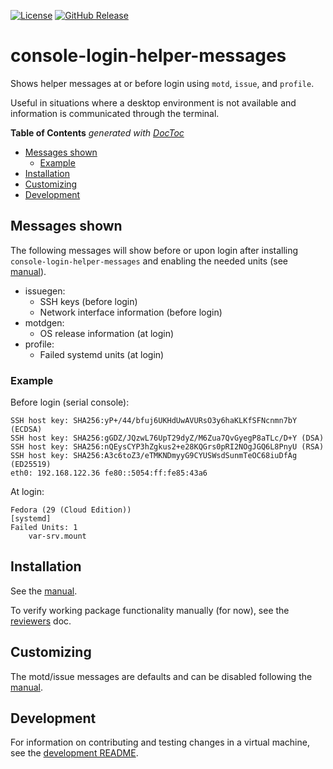 [![License](https://img.shields.io/badge/License-BSD%203--Clause-blue.svg)](https://opensource.org/licenses/BSD-3-Clause)
[![GitHub Release](https://img.shields.io/github/release/coreos/console-login-helper-messages/all.svg)](https://github.com/coreos/console-login-helper-messages/releases/)

# console-login-helper-messages

Shows helper messages at or before login using `motd`, `issue`, and `profile`.

Useful in situations where a desktop environment is not available and information is communicated through the terminal.

<!-- START doctoc generated TOC please keep comment here to allow auto update -->
<!-- DON'T EDIT THIS SECTION, INSTEAD RE-RUN doctoc TO UPDATE -->
**Table of Contents**  *generated with [DocToc](https://github.com/thlorenz/doctoc)*

- [Messages shown](#messages-shown)
  - [Example](#example)
- [Installation](#installation)
- [Customizing](#customizing)
- [Development](#development)

<!-- END doctoc generated TOC please keep comment here to allow auto update -->

## Messages shown

The following messages will show before or upon login after installing `console-login-helper-messages` and enabling the needed units (see [manual](doc/manual.md)).

- issuegen:
  - SSH keys (before login)
  - Network interface information (before login)
- motdgen:
  - OS release information (at login)
- profile:
  - Failed systemd units (at login)

### Example

Before login (serial console):

```
SSH host key: SHA256:yP+/44/bfuj6UKHdUwAVURsO3y6haKLKfSFNcnmn7bY (ECDSA)
SSH host key: SHA256:gGDZ/JQzwL76UpT29dyZ/M6Zua7QvGyegP8aTLc/D+Y (DSA)
SSH host key: SHA256:nQEysCYP3hZgkus2+e28KQGrs0pRI2NOgJGQ6L8PnyU (RSA)
SSH host key: SHA256:A3c6toZ3/eTMKNDmyyG9CYUSWsdSunmTeOC68iuDfAg (ED25519)
eth0: 192.168.122.36 fe80::5054:ff:fe85:43a6
```

At login:

```
Fedora (29 (Cloud Edition))
[systemd]
Failed Units: 1
    var-srv.mount
```

## Installation

See the [manual](doc/manual.md#Installation).

To verify working package functionality manually (for now), see the
[reviewers](doc/reviewers.md) doc.

## Customizing

The motd/issue messages are defaults and can be disabled following the [manual](doc/manual.md#Disabling-messages).
## Development

For information on contributing and testing changes in a virtual
machine, see the [development README](doc/development.md).
